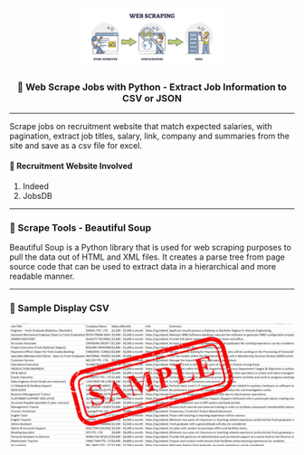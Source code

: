 <p align="center">
<img src="img/banner.jpg" alt="Logo" width="50%" height="40%" justify-items="center"/>
<h3 align="center">🎉 Web Scrape Jobs with Python - Extract Job Information to CSV or JSON</h3>
</p>

---

Scrape jobs on recruitment website that match expected salaries, with pagination, extract job titles, salary, link, company and summaries from the site and save as a csv file for excel.

#### 🎈 Recruitment Website Involved
1. Indeed 
2. JobsDB

---

### 🔩 Scrape Tools - Beautiful Soup
Beautiful Soup is a Python library that is used for web scraping purposes to pull the data out of HTML and XML files. It creates a parse tree from page source code that can be used to extract data in a hierarchical and more readable manner.

---

### 📢 Sample Display CSV 
![](img/csv.png)